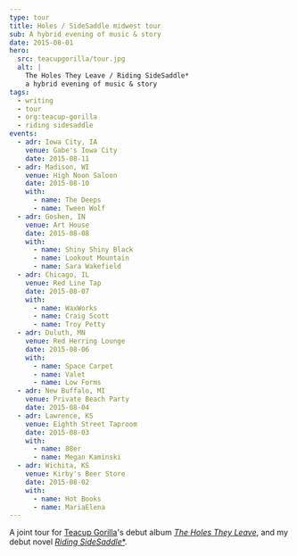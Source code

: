 ```yaml
---
type: tour
title: Holes / SideSaddle midwest tour
sub: A hybrid evening of music & story
date: 2015-08-01
hero:
  src: teacupgorilla/tour.jpg
  alt: |
    The Holes They Leave / Riding SideSaddle*
    a hybrid evening of music & story
tags:
  - writing
  - tour
  - org:teacup-gorilla
  - riding sidesaddle
events:
  - adr: Iowa City, IA
    venue: Gabe's Iowa City
    date: 2015-08-11
  - adr: Madison, WI
    venue: High Noon Saloon
    date: 2015-08-10
    with:
      - name: The Deeps
      - name: Tween Wolf
  - adr: Goshen, IN
    venue: Art House
    date: 2015-08-08
    with:
      - name: Shiny Shiny Black
      - name: Lookout Mountain
      - name: Sara Wakefield
  - adr: Chicago, IL
    venue: Red Line Tap
    date: 2015-08-07
    with:
      - name: WaxWorks
      - name: Craig Scott
      - name: Troy Petty
  - adr: Duluth, MN
    venue: Red Herring Lounge
    date: 2015-08-06
    with:
      - name: Space Carpet
      - name: Valet
      - name: Low Forms
  - adr: New Buffalo, MI
    venue: Private Beach Party
    date: 2015-08-04
  - adr: Lawrence, KS
    venue: Eighth Street Taproom
    date: 2015-08-03
    with:
      - name: 88er
      - name: Megan Kaminski
  - adr: Wichita, KS
    venue: Kirby's Beer Store
    date: 2015-08-02
    with:
      - name: Hot Books
      - name: MariaElena
---
```


A joint tour for [Teacup Gorilla](/orgs/teacup-gorilla/)'s
debut album [*The Holes They Leave*](/music/albums/holes-they-leave/),
and my debut novel [*Riding SideSaddle**](/books/sidesaddle/).
